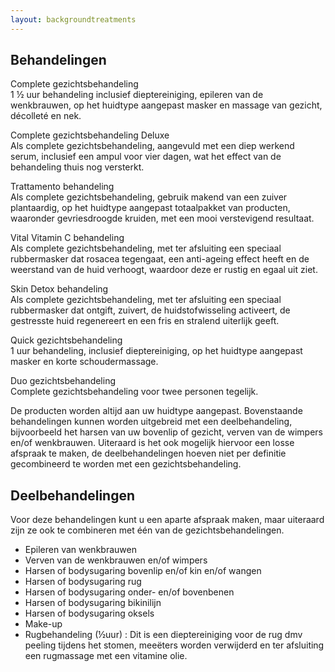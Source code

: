 ```yaml
---
layout: backgroundtreatments
---
```


## Behandelingen

Complete gezichtsbehandeling  
1 ½ uur behandeling inclusief dieptereiniging, epileren van de wenkbrauwen,
op het huidtype aangepast masker en massage van gezicht, décolleté en nek.

Complete gezichtsbehandeling Deluxe  
Als complete gezichtsbehandeling, aangevuld met een diep werkend
serum, inclusief een ampul voor vier dagen, wat het effect van de
behandeling thuis nog versterkt.

Trattamento behandeling  
Als complete gezichtsbehandeling, gebruik makend van een zuiver 
plantaardig, op het huidtype aangepast totaalpakket van producten,
waaronder gevriesdroogde kruiden, met een mooi verstevigend resultaat.

Vital Vitamin C behandeling  
Als complete gezichtsbehandeling, met ter afsluiting een speciaal
rubbermasker dat rosacea tegengaat, een anti-ageing effect heeft en de 
weerstand van de huid verhoogt, waardoor deze er rustig en egaal uit ziet.
 
Skin Detox behandeling  
Als complete gezichtsbehandeling, met ter afsluiting een speciaal
rubbermasker dat ontgift, zuivert, de huidstofwisseling activeert, de
gestresste huid regenereert en een fris en stralend uiterlijk geeft.

Quick gezichtsbehandeling  
1 uur behandeling, inclusief dieptereiniging, op het huidtype aangepast 
masker en korte schoudermassage.

Duo gezichtsbehandeling  
Complete gezichtsbehandeling voor twee personen tegelijk.

De producten worden altijd aan uw huidtype aangepast. Bovenstaande behandelingen kunnen worden uitgebreid met een deelbehandeling, bijvoorbeeld het harsen van uw bovenlip of gezicht, verven van de wimpers en/of wenkbrauwen. Uiteraard is het ook mogelijk hiervoor een losse afspraak te maken, de deelbehandelingen hoeven niet per definitie gecombineerd te worden met een gezichtsbehandeling. 

## Deelbehandelingen

Voor deze behandelingen kunt u een aparte afspraak maken, maar uiteraard zijn ze ook te combineren met één van de gezichtsbehandelingen. 
* Epileren van wenkbrauwen
* Verven van de wenkbrauwen en/of wimpers
* Harsen of bodysugaring bovenlip en/of kin en/of wangen
* Harsen of bodysugaring rug
* Harsen of bodysugaring onder- en/of bovenbenen
* Harsen of bodysugaring bikinilijn
* Harsen of bodysugaring oksels
* Make-up
* Rugbehandeling (½uur) : Dit is een dieptereiniging voor de rug dmv peeling tijdens het stomen, meeëters worden verwijderd en ter afsluiting een rugmassage met een vitamine olie. 

